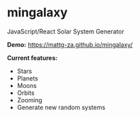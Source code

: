# mingalaxy
JavaScript/React Solar System Generator

**Demo:**
https://mattg-za.github.io/mingalaxy/

**Current features:**

- Stars
- Planets
- Moons
- Orbits
- Zooming
- Generate new random systems